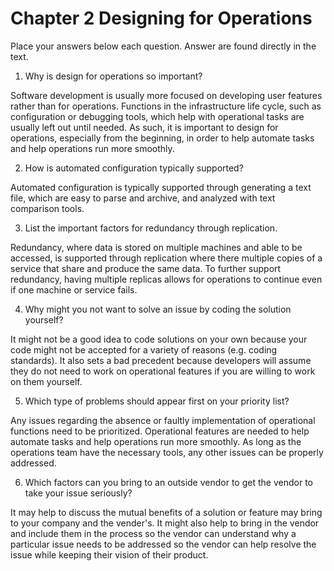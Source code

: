# Chapter 2 Designing for Operations

Place your answers below each question.  Answer are found directly in the text.

1. Why is design for operations so important?

Software development is usually more focused on developing user features rather than for operations. Functions in the infrastructure life cycle, such as configuration or debugging tools, which help with operational tasks are usually left out until needed. As such, it is important to design for operations, especially from the beginning, in order to help automate tasks and help operations run more smoothly. 

2. How is automated configuration typically supported?

Automated configuration is typically supported through generating a text file, which are easy to parse and archive, and analyzed with text comparison tools.

3. List the important factors for redundancy through replication.

Redundancy, where data is stored on multiple machines and able to be accessed, is supported through replication where there multiple copies of a service that share and produce the same data. To further support redundancy, having multiple replicas allows for operations to continue even if one machine or service fails. 

4. Why might you not want to solve an issue by coding the solution yourself?

It might not be a good idea to code solutions on your own because your code might not be accepted for a variety of reasons (e.g. coding standards). It also sets a bad precedent because developers will assume they do not need to work on operational features if you are willing to work on them yourself. 

5. Which type of problems should appear first on your priority list?

Any issues regarding the absence or faultly implementation of operational functions need to be prioritized. Operational features are needed to help automate tasks and help operations run more smoothly. As long as the operations team have the necessary tools, any other issues can be properly addressed.

6. Which factors can you bring to an outside vendor to get the vendor to take your issue seriously?

It may help to discuss the mutual benefits of a solution or feature may bring to your company and the vender's. It might also help to bring in the vendor and include them in the process so the vendor can understand why a particular issue needs to be addressed so the vendor can help resolve the issue while keeping their vision of their product. 
